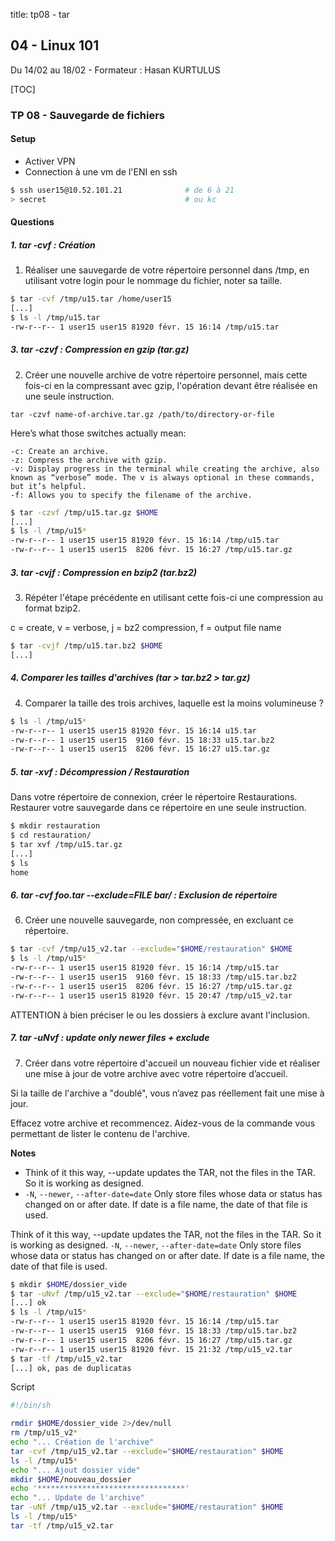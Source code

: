 title: tp08 - tar

## 04 - Linux 101
Du 14/02 au 18/02 - Formateur : Hasan KURTULUS 

[TOC]

### TP 08 - Sauvegarde de fichiers

#### Setup
- Activer VPN
- Connection à une vm de l'ENI en ssh 
```sh
$ ssh user15@10.52.101.21              # de 6 à 21
> secret                               # ou kc
```

#### Questions
##### 1. tar -cvf : Création

1. Réaliser une sauvegarde de votre répertoire personnel dans /tmp, en 
utilisant votre login pour le nommage du fichier, noter sa taille.

```sh
$ tar -cvf /tmp/u15.tar /home/user15
[...]
$ ls -l /tmp/u15.tar 
-rw-r--r-- 1 user15 user15 81920 févr. 15 16:14 /tmp/u15.tar
```

##### 3. tar -czvf : Compression en gzip (tar.gz)

2. Créer une nouvelle archive de votre répertoire personnel, mais cette 
fois-ci en la compressant avec gzip, l'opération devant être réalisée en 
une seule instruction.

```
tar -czvf name-of-archive.tar.gz /path/to/directory-or-file
```

Here’s what those switches actually mean:

    -c: Create an archive.
    -z: Compress the archive with gzip.
    -v: Display progress in the terminal while creating the archive, also known as “verbose” mode. The v is always optional in these commands, but it’s helpful.
    -f: Allows you to specify the filename of the archive.

```sh
$ tar -czvf /tmp/u15.tar.gz $HOME
[...]
$ ls -l /tmp/u15*
-rw-r--r-- 1 user15 user15 81920 févr. 15 16:14 /tmp/u15.tar
-rw-r--r-- 1 user15 user15  8206 févr. 15 16:27 /tmp/u15.tar.gz
```

##### 3. tar -cvjf : Compression en bzip2 (tar.bz2)

3. Répéter l'étape précédente en utilisant cette fois-ci une compression au format bzip2.

c = create, v = verbose, j = bz2 compression, f = output file name

```sh
$ tar -cvjf /tmp/u15.tar.bz2 $HOME
[...]
```

##### 4. Comparer les tailles d'archives (tar > tar.bz2 > tar.gz)

4. Comparer la taille des trois archives, laquelle est la moins volumineuse ?

```sh
$ ls -l /tmp/u15*
-rw-r--r-- 1 user15 user15 81920 févr. 15 16:14 u15.tar
-rw-r--r-- 1 user15 user15  9160 févr. 15 18:33 u15.tar.bz2
-rw-r--r-- 1 user15 user15  8206 févr. 15 16:27 u15.tar.gz
```

##### 5. tar -xvf : Décompression / Restauration
Dans votre répertoire de connexion, créer le répertoire Restaurations.
Restaurer votre sauvegarde dans ce répertoire en une seule instruction.

```sh
$ mkdir restauration
$ cd restauration/
$ tar xvf /tmp/u15.tar.gz
[...]
$ ls
home
```

##### 6. tar -cvf foo.tar --exclude=FILE bar/ : Exclusion de répertoire

6. Créer une nouvelle sauvegarde, non compressée, en excluant ce répertoire.

```sh
$ tar -cvf /tmp/u15_v2.tar --exclude="$HOME/restauration" $HOME
$ ls -l /tmp/u15*
-rw-r--r-- 1 user15 user15 81920 févr. 15 16:14 /tmp/u15.tar
-rw-r--r-- 1 user15 user15  9160 févr. 15 18:33 /tmp/u15.tar.bz2
-rw-r--r-- 1 user15 user15  8206 févr. 15 16:27 /tmp/u15.tar.gz
-rw-r--r-- 1 user15 user15 81920 févr. 15 20:47 /tmp/u15_v2.tar
```

ATTENTION à bien préciser le ou les dossiers à exclure avant l'inclusion. 


##### 7. tar -uNvf : update only newer files + exclude
7. Créer dans votre répertoire d'accueil un nouveau fichier vide et 
réaliser une mise à jour de votre archive avec votre répertoire d’accueil.

Si la taille de l'archive a "doublé", vous n’avez pas réellement fait une mise à jour.

Effacez votre archive et recommencez.
Aidez-vous de la commande vous permettant de lister le contenu de l'archive.

**Notes**

- Think of it this way, --update updates the TAR, not the files in the TAR. 
  So it is working as designed.
- `-N`, `--newer`, `--after-date=date` 	Only store files whose data or 
  status has changed on or after date. If date is a file name, the date 
  of that file is used.

Think of it this way, --update updates the TAR, not the files in the TAR. 
So it is working as designed.
`-N`, `--newer`, `--after-date=date` 	Only store files whose data or status has changed on or after date. If date is a file name, the date of that file is used.

```sh
$ mkdir $HOME/dossier_vide
$ tar -uNvf /tmp/u15_v2.tar --exclude="$HOME/restauration" $HOME
[...] ok
$ ls -l /tmp/u15*
-rw-r--r-- 1 user15 user15 81920 févr. 15 16:14 /tmp/u15.tar
-rw-r--r-- 1 user15 user15  9160 févr. 15 18:33 /tmp/u15.tar.bz2
-rw-r--r-- 1 user15 user15  8206 févr. 15 16:27 /tmp/u15.tar.gz
-rw-r--r-- 1 user15 user15 81920 févr. 15 21:32 /tmp/u15_v2.tar
$ tar -tf /tmp/u15_v2.tar 
[...] ok, pas de duplicatas
```

Script

```sh
#!/bin/sh

rmdir $HOME/dossier_vide 2>/dev/null
rm /tmp/u15_v2*
echo "... Création de l'archive"
tar -cvf /tmp/u15_v2.tar --exclude="$HOME/restauration" $HOME
ls -l /tmp/u15*
echo "... Ajout dossier vide"
mkdir $HOME/nouveau_dossier
echo '*********************************'
echo "... Update de l'archive"
tar -uNf /tmp/u15_v2.tar --exclude="$HOME/restauration" $HOME
ls -l /tmp/u15*
tar -tf /tmp/u15_v2.tar
```


<link rel="stylesheet" type="text/css" href=".ressources/css/bootstrap.min.css">
<link rel="stylesheet" type="text/css" href=".ressources/css/style.css">
